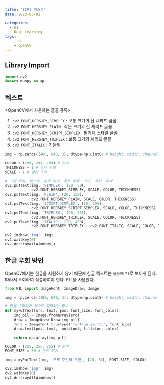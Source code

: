```yaml
---
title: "[CV] 텍스트"
date: 2023-03-02

categories:
  - AI
  - Deep Learning
tags:
    - DL
    - OpenCV
---
```


## Library Import
```python
import cv2
import numpy as np
```

## 텍스트
<OpenCV에서 사용하는 글꼴 종류>
1. `cv2.FONT_HERSHEY_SIMPLEX` : 보통 크기의 산 셰리프 글꼴
2. `cv2.FONT_HERSHEY_PLAIN` : 작은 크기의 산 셰리프 글꼴
3. `cv2.FONT_HERSHEY_SCRIPT_SIMPLEX` : 필기체 스타일 글꼴
4. `cv2.FONT_HERSHEY_TRIPLEX` : 보통 크기의 셰리프 글꼴
5. `cv2.FONT_ITALIC` : 기울임


```python
img = np.zeros((480, 640, 3), dtype=np.uint8) # height, width, channel

COLOR = (255, 255, 255) # 흰색
THICKNESS = 1 # 글자 두께
SCALE = 1 # 글자 크기

# 그릴 위치, 텍스트, 시작 위치, 폰트 종류, 크기, 색상, 두께
cv2.putText(img, 'SIMPLEX', (20, 50),
            cv2.FONT_HERSHEY_SIMPLEX, SCALE, COLOR, THICKNESS)
cv2.putText(img, 'PLAIN', (20, 150),
            cv2.FONT_HERSHEY_PLAIN, SCALE, COLOR, THICKNESS)
cv2.putText(img, 'SCRIPT_SIMPLEX', (20, 250),
            cv2.FONT_HERSHEY_SCRIPT_SIMPLEX, SCALE, COLOR, THICKNESS)
cv2.putText(img, 'TRIPLEX', (20, 350),
            cv2.FONT_HERSHEY_TRIPLEX, SCALE, COLOR, THICKNESS)
cv2.putText(img, 'ITALIC', (20, 450),
            cv2.FONT_HERSHEY_TRIPLEX | cv2.FONT_ITALIC, SCALE, COLOR, THICKNESS)

cv2.imshow('img', img)
cv2.waitKey(0)
cv2.destroyAllWindows()
```

## 한글 우회 방법
OpenCV에서는 한글을 지원하지 않기 때문에 한글 텍스트는 `물음표(?)`로 보이게 된다. 따라서 우회하여 작성하여야 한다. `PIL`을 사용한다.


```python
from PIL import ImageFont, ImageDraw, Image

img = np.zeros((480, 640, 3), dtype=np.uint8) # height, width, channel

# 한글 우회하여 텍스트 입력하는 함수
def myPutText(src, text, pos, font_size, font_color):
    img_pil = Image.fromarray(src)
    draw = ImageDraw.Draw(img_pil)
    font = ImageFont.truetype('font/gulim.ttc', font_size)
    draw.text(pos, text, font=font, fill=font_color)

    return np.array(img_pil)

COLOR = (255, 255, 255) # 흰색
FONT_SIZE = 30 # 폰트 크기

img = myPutText(img, '또또 주인의 주인', (20, 50), FONT_SIZE, COLOR)

cv2.imshow('img', img)
cv2.waitKey(0)
cv2.destroyAllWindows()
```
